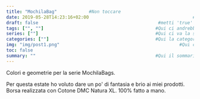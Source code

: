 ```yaml
---
title: "MochilaBag"            #Non toccare
date: 2019-05-28T14:23:16+02:00                                       #Non toccare (a meno che non vuoi                                                                  rimettere a posto la data, ma occhio a                                                            scriverla bene)
draft: false                                             #metti 'true' al posto di 'false' per                                                              farlo diventare una bozza
tags: ["", ""]                                          #Qui ci andrebbero i tag, tipo gli hashtag
series: [""]                                            #Qui ci va la serie, la tipologia di                                                               prodotto
categories: [""]                                        #Qui la categoria
img: "img/post1.png"                                             #Qui ci va il nome dell'immagine (con il                                                           .jpg) che devi mettere in /static/img/...
toc: false
summary: ""                                             #Qui il sommario, la scritta che compare                                                           solo come sottotitolo nel blog
---
```

Colori e geometrie per la serie MochilaBags. 

Per questa estate ho voluto dare un po' di fantasia e brio ai miei prodotti.
Borsa realizzata con Cotone DMC Natura XL. 100% fatto a mano. 